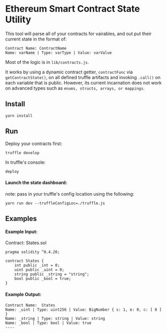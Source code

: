 # Ethereum Smart Contract State Utility

This tool will parse all of your contracts for vairables, and out put their current state in the format of:

```
Contract Name: ContractName
Name: varName | Type: varType | Value: varValue
```

Most of the logic is in `lib/contracts.js`.

It works by using a dynamic contract getter, `contractFunc` via `getContractState()`, on all defined truffle artifacts and invoking `.call()` on each variable that is public. However, its current incarnation does not work on advanced types such as `enums, structs, arrays, or mappings`.

## Install

`yarn install`

## Run

Deploy your contracts first:

`truffle develop`

In truffle's console:

`deploy`

#### Launch the state dashboard:

note: pass in your truffle's config location using the following:

`yarn run dev --truffleConfigLoc=./truffle.js`

## Examples

#### Example Input:

Contract: States.sol

```solidity
pragma solidity ^0.4.20;

contract States {
    int public _int = 0;
    uint public _uint = 0;
    string public _string = "string";
    bool public _bool = true;
}
```

#### Example Output:

```
Contract Name:  States
Name: _uint | Type: uint256 | Value: BigNumber { s: 1, e: 0, c: [ 0 ] }
Name: _string | Type: string | Value: string
Name: _bool | Type: bool | Value: true
----
```
